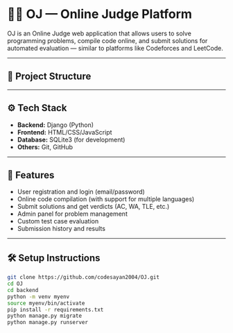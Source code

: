 # 🧑‍⚖️ OJ — Online Judge Platform

OJ is an Online Judge web application that allows users to solve programming problems, compile code online, and submit solutions for automated evaluation — similar to platforms like Codeforces and LeetCode.

---

## 📁 Project Structure
---

## ⚙️ Tech Stack

- **Backend:** Django (Python)
- **Frontend:** HTML/CSS/JavaScript
- **Database:** SQLite3 (for development)
- **Others:** Git, GitHub

---

## 🚀 Features

- User registration and login (email/password)
- Online code compilation (with support for multiple languages)
- Submit solutions and get verdicts (AC, WA, TLE, etc.)
- Admin panel for problem management
- Custom test case evaluation
- Submission history and results

---

## 🛠️ Setup Instructions

```bash
git clone https://github.com/codesayan2004/OJ.git
cd OJ
cd backend
python -m venv myenv
source myenv/bin/activate
pip install -r requirements.txt
python manage.py migrate
python manage.py runserver
```
